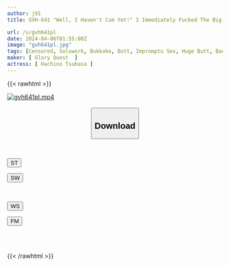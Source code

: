 ```yaml
---
author: j91
title: GVH-641 "Well, I Haven't Cum Yet!" I Immediately Fucked The Big-assed Older Sister Of My Dreams, And It Felt So Good That I Ejaculated Prematurely... But I Tricked Her With The Pursuit Piston Of Reinsertion And Ejaculated Her Ass Over And Over Again! Tsubasa Hachino

url: /v/gvh641pl
date: 2024-04-06T01:55:00Z
image: "gvh641pl.jpg"
tags: [Censored, Solowork, Bukkake, Butt, Impromptu Sex, Huge Butt, Back	]
maker: [ Glory Quest  ]
actress: [ Hachino Tsubasa ]
---
```



{{< rawhtml >}}

<div class="video" data-videoid="WG9QVBvo7oFb27M">
    <a href="javascript:;">
        <img src="/v/gvh641pl/gvh641pl.jpg" width="WIDTH" height="HEIGHT" alt="gvh641pl.mp4" loading="lazy">
    </a>
</div>

<script type="text/javascript" src="https://j91.asia/asset/on-demand-st.js"></script>

<br>
  <link rel="stylesheet" href="https://j91.asia/asset/bs5.css">
  
  <center>
  <button class="btn btn-primary" type="button" data-bs-toggle="collapse" data-bs-target=".multi-collapse" aria-expanded="false" aria-controls="multiCollapseExample1 multiCollapseExample2"><h2>Download</h2></button></center>
</p>
<div class="row">
  <div class="col">
    <div class="collapse multi-collapse" id="multiCollapseExample1">
      <div class="card card-body">
	      	      <br>
<div class="buttons">  
<p><a href="https://streamtape.to/v/WG9QVBvo7oFb27M" target="_blank"><button class="btn-hover color-3"><i class="fa fa-download"></i> ST</button></a></p>
<p><a href="https://asnwish.com/9ifqy9h00rkw" target="_blank"><button class="btn-hover color-2"><i class="fa fa-download"></i> SW</button></a></p></div>
    </div>
  </div>
</div>
  <div class="col">
    <div class="collapse multi-collapse" id="multiCollapseExample2">
      <div class="card card-body">
	      <br>
<div class="buttons">
<p><a href="javascript:;"><button class="btn-hover color-9"><i class="fa fa-download"></i> WS</button></a></p>
<p><a href="javascript:;"><button class="btn-hover color-8"><i class="fa fa-download"></i> FM</button></a></p></div>
<br><br>
      </div>
    </div>
  </div>
</div>

{{< /rawhtml >}}